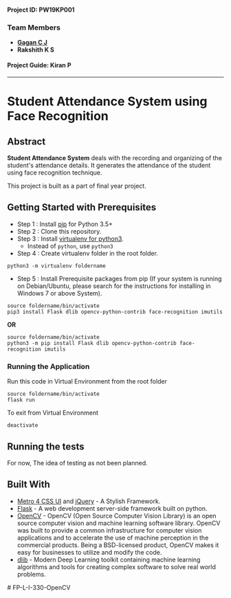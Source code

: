#### Project ID: PW19KP001
### Team Members
* [**Gagan C J**](https://github.com/GaganCJ)
* **Rakshith K S**
#### Project Guide: Kiran P
<hr>

# Student Attendance System using Face Recognition

## Abstract
**Student Attendance System** deals with the recording and organizing of the student's attendance details. It generates the attendance of the student using face recognition technique.

This project is built as a part of final year project.

## Getting Started with Prerequisites

- Step 1 : Install [pip](https://pip.pypa.io/en/stable/installing/) for Python 3.5+
- Step 2 : Clone this repository.
- Step 3 : Install [virtualenv for python3](https://www.pythonforbeginners.com/basics/how-to-use-python-virtualenv/).
    - Instead of <code>python</code>, use <code>python3</code>
- Step 4 : Create virtualenv folder in the root folder.
```
python3 -m virtualenv foldername
```
- Step 5 : Install Prerequisite packages from pip (If your system is running on Debian/Ubuntu, please search for the instructions for installing in Windows 7 or above System).
```
source foldername/bin/activate
pip3 install Flask dlib opencv-python-contrib face-recognition imutils
```
**OR**
```
source foldername/bin/activate
python3 -m pip install Flask dlib opencv-python-contrib face-recognition imutils
```
### Running the Application

Run this code in Virtual Environment from the root folder
```
source foldername/bin/activate
flask run
```
To exit from Virtual Environment
```
deactivate
```

## Running the tests

For now, The idea of testing as not been planned.

## Built With

* [Metro 4 CSS UI](https://metroui.org.ua/) and [jQuery](https://jquery.com/) - A Stylish Framework.
* [Flask](http://flask.pocoo.org/) - A web development server-side framework built on python.
* [OpenCV](http://opencv.org) - OpenCV (Open Source Computer Vision Library) is an open source computer vision and machine learning software library. OpenCV was built to provide a common infrastructure for computer vision applications and to accelerate the use of machine perception in the commercial products. Being a BSD-licensed product, OpenCV makes it easy for businesses to utilize and modify the code.
* [dlib](http://dlib.net) - Modern Deep Learning toolkit containing machine learning algorithms and tools for creating complex software to solve real world problems.
<!--stackedit_data:
eyJoaXN0b3J5IjpbMTg1MDAxNDM4OF19
--># FP-L-I-330-OpenCV
